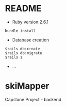 # README


* Ruby version 2.6.1
```
bundle install
```

* Database creation
```
$rails db:create 
$rails db:migrate 
$rails s
```


* ...
# skiMapper
Capstone Project - backend 
